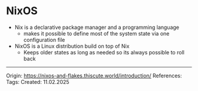 # NixOS


- Nix is a declarative package manager and a programming language
	- makes it possible to define most of the system state via one configuration file
- NixOS is a Linux distribution build on top of Nix
	- Keeps older states as long as needed so its always possible to roll back

---

Origin: https://nixos-and-flakes.thiscute.world/introduction/
References: 
Tags: 
Created: 11.02.2025

